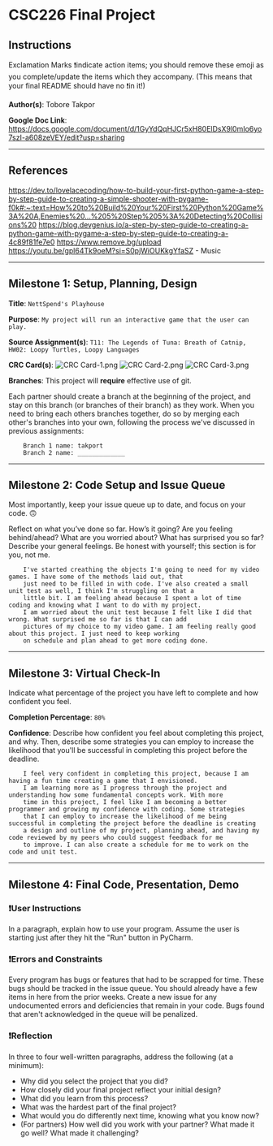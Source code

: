 #   CSC226 Final Project

## Instructions

️Exclamation Marks ❗️indicate action items; you should remove these emoji as you complete/update the items which 
  they accompany. (This means that your final README should have no ❗️in it!)

️**Author(s)**: Tobore Takpor

️**Google Doc Link**: https://docs.google.com/document/d/1GyYdQqHJCr5xH80ElDsX9l0mIo6yo7szI-a608zeVEY/edit?usp=sharing

---

## References 
https://dev.to/lovelacecoding/how-to-build-your-first-python-game-a-step-by-step-guide-to-creating-a-simple-shooter-with-pygame-f0k#:~:text=How%20to%20Build%20Your%20First%20Python%20Game%3A%20A,Enemies%20...%205%20Step%205%3A%20Detecting%20Collisions%20
https://blog.devgenius.io/a-step-by-step-guide-to-creating-a-python-game-with-pygame-a-step-by-step-guide-to-creating-a-4c89f81fe7e0
https://www.remove.bg/upload
https://youtu.be/gpl64Tk9oeM?si=S0pjWiOUKkgYfaSZ - Music

---

## Milestone 1: Setup, Planning, Design

️**Title**: `NettSpend's Playhouse`

  **Purpose**: `My project will run an interactive game that the user can play.`

️**Source Assignment(s)**: `T11: The Legends of Tuna: Breath of Catnip, HW02: Loopy Turtles, Loopy Languages`

️**CRC Card(s)**:
![CRC Card-1.png](CRC%20Card-1.png)
![CRC Card-2.png](CRC%20Card-2.png)
![CRC Card-3.png](CRC%20Card-3.png)  

️**Branches**: This project will **require** effective use of git. 

Each partner should create a branch at the beginning of the project, and stay on this branch (or branches of their 
branch) as they work. When you need to bring each others branches together, do so by merging each other's branches 
into your own, following the process we've discussed in previous assignments: 

```
    Branch 1 name: takport
    Branch 2 name: _____________
```
---

## Milestone 2: Code Setup and Issue Queue

Most importantly, keep your issue queue up to date, and focus on your code. 🙃

Reflect on what you’ve done so far. How’s it going? Are you feeling behind/ahead? What are you worried about? 
What has surprised you so far? Describe your general feelings. Be honest with yourself; this section is for you, not me.

```
    I've started creathing the objects I'm going to need for my video games. I have some of the methods laid out, that
    just need to be filled in with code. I've also created a small unit test as well, I think I'm struggling on that a 
    little bit. I am feeling ahead because I spent a lot of time coding and knowing what I want to do with my project.
    I am worried about the unit test because I felt like I did that wrong. What surprised me so far is that I can add 
    pictures of my choice to my video game. I am feeling really good about this project. I just need to keep working
    on schedule and plan ahead to get more coding done.
```

---

## Milestone 3: Virtual Check-In

Indicate what percentage of the project you have left to complete and how confident you feel. 

️**Completion Percentage**: `80%`

️**Confidence**: Describe how confident you feel about completing this project, and why. Then, describe some 
  strategies you can employ to increase the likelihood that you'll be successful in completing this project 
  before the deadline.

```
    I feel very confident in completing this project, because I am having a fun time creating a game that I envisioned.
    I am learning more as I progress through the project and understanding how some fundamental concepts work. With more
    time in this project, I feel like I am becoming a better programmer and growing my confidence with coding. Some strategies
    that I can employ to increase the likelihood of me being successful in completing the project before the deadline is creating 
    a design and outline of my project, planning ahead, and having my code reviewed by my peers who could suggest feedback for me
    to improve. I can also create a schedule for me to work on the code and unit test.
```

---

## Milestone 4: Final Code, Presentation, Demo

### ❗User Instructions
In a paragraph, explain how to use your program. Assume the user is starting just after they hit the "Run" button 
in PyCharm. 

### ❗Errors and Constraints
Every program has bugs or features that had to be scrapped for time. These bugs should be tracked in the issue queue. 
You should already have a few items in here from the prior weeks. Create a new issue for any undocumented errors and 
deficiencies that remain in your code. Bugs found that aren't acknowledged in the queue will be penalized.

### ❗Reflection
In three to four well-written paragraphs, address the following (at a minimum):
- Why did you select the project that you did?
- How closely did your final project reflect your initial design?
- What did you learn from this process?
- What was the hardest part of the final project?
- What would you do differently next time, knowing what you know now?
- (For partners) How well did you work with your partner? What made it go well? What made it challenging?